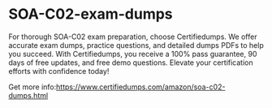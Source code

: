 # SOA-C02-exam-dumps
For thorough SOA-C02 exam preparation, choose Certifiedumps. We offer accurate exam dumps, practice questions, and detailed dumps PDFs to help you succeed. With Certifiedumps, you receive a 100% pass guarantee, 90 days of free updates, and free demo questions. Elevate your certification efforts with confidence today!

Get more info:https://www.certifiedumps.com/amazon/soa-c02-dumps.html
